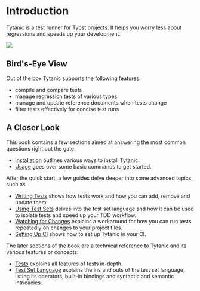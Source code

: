 # Introduction
Tytanic is a test runner for [Typst](https://typst.app/) projects.
It helps you worry less about regressions and speeds up your development.

<a href="https://asciinema.org/a/rW9HGUBbtBnmkSddgbKb7hRlI" target="_blank"><img src="https://asciinema.org/a/rW9HGUBbtBnmkSddgbKb7hRlI.svg" /></a>

## Bird's-Eye View
Out of the box Tytanic supports the following features:
- compile and compare tests
- manage regression tests of various types
- manage and update reference documents when tests change
- filter tests effectively for concise test runs

## A Closer Look
This book contains a few sections aimed at answering the most common questions right out the gate:
- [Installation](./quickstart/install.md) outlines various ways to install Tytanic.
- [Usage](./quickstart/usage.md) goes over some basic commands to get started.

After the quick start, a few guides delve deeper into some advanced topics, such as
- [Writing Tests](./guides/tests.md) shows how tests work and how you can add, remove and update them.
- [Using Test Sets](./guides/test-sets.md) delves into the test set language and how it can be used to isolate tests and speed up your TDD workflow.
- [Watching for Changes](./guides/watching.md) explains a workaround for how you can run tests repeatedly on changes to your project files.
- [Setting Up CI](./guides/ci.md) shows how to set up Tytanic in your CI.

The later sections of the book are a technical reference to Tytanic and its various features or concepts:
- [Tests](./reference/tests/index.md) explains all features of tests in-depth.
- [Test Set Language](./reference/test-sets/index.md) explains the ins and outs of the test set language, listing its operators, built-in bindings and syntactic and semantic intricacies.
<!-- - [Configuration Schema](./reference/config.md) lists all existing config options, their expected types and default values. -->

